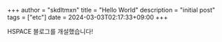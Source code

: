 +++
author = "skdltmxn"
title = "Hello World"
description = "initial post"
tags = ["etc"]
date = 2024-03-03T02:17:33+09:00
+++

HSPACE 블로그를 개설했습니다!

